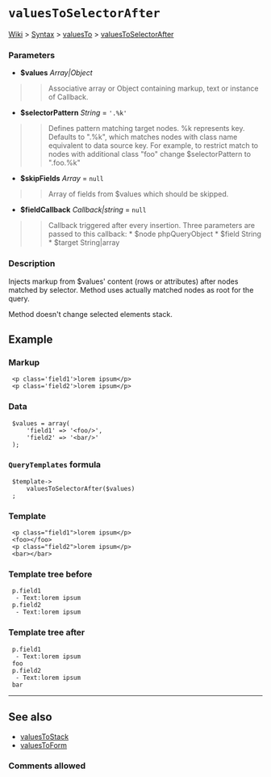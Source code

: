# `valuesToSelectorAfter` #
[Wiki](http://code.google.com/p/querytemplates/w/list) > [Syntax](Syntax.md) > [valuesTo](valuesToSyntax.md) > [valuesToSelectorAfter](valuesToSelectorAfterMethodPHP.md)
### Parameters ###
  * **$values** _Array|Object_
> > Associative array or Object containing markup, text or instance of Callback.
  * **$selectorPattern** _String_ = `'.%k'`
> > Defines pattern matching target nodes. %k represents key.  Defaults to ".%k", which matches nodes with class name equivalent to  data source key.  For example, to restrict match to nodes with additional class "foo" change  $selectorPattern to ".foo.%k"
  * **$skipFields** _Array_ = `null`
> > Array of fields from $values which should be skipped.
  * **$fieldCallback** _Callback|string_ = `null`
> > Callback triggered after every insertion. Three parameters are passed to  this callback:
      * $node phpQueryObject
      * $field String
      * $target String|array


### Description ###
Injects markup from $values' content (rows or attributes) after nodes  matched by selector. Method uses actually matched nodes as root for the  query.


Method doesn't change selected elements stack.


## Example ##


### Markup ###
```
 <p class='field1'>lorem ipsum</p>
 <p class='field2'>lorem ipsum</p>

```
### Data ###
```
 $values = array(
     'field1' => '<foo/>',
     'field2' => '<bar/>'
 );

```
### `QueryTemplates` formula ###
```
 $template->
     valuesToSelectorAfter($values)
 ;

```
### Template ###
```
 <p class="field1">lorem ipsum</p>
 <foo></foo>
 <p class="field2">lorem ipsum</p>
 <bar></bar>

```
### Template tree before ###
```
 p.field1
  - Text:lorem ipsum
 p.field2
  - Text:lorem ipsum

```
### Template tree after ###
```
 p.field1
  - Text:lorem ipsum
 foo
 p.field2
  - Text:lorem ipsum
 bar

```

---


## See also ##
  * [valuesToStack](valuesToStackMethodPHP.md)
  * [valuesToForm](valuesToFormMethodPHP.md)


### Comments allowed ###